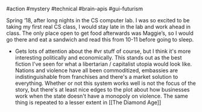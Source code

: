 #action #mystery #technical #brain-apis #gui-futurism 

Spring ‘18, after long nights in the CS computer lab. I was so excited to be taking my first real CS class, I would stay late in the lab and work ahead in class. The only place open to get food afterwards was Maggie’s, so I would go there and eat a sandwich and read this from 10-11 before going to sleep.

- Gets lots of attention about the #vr stuff of course, but I think it's more interesting politically and economically. This stands out as the best fiction I've seen for what a libertarian / capitalist utopia would look like. Nations and violence have all been commoditized, embassies are indistinguishable from franchises and there's a market solution to everything. Whether or not this system works well is not the focus of the story, but there's at least nice edges to the plot about how businesses work when the state doesn't have a monopoly on violence. The same thing is repeated to a lesser extent in [[The Diamond Age]]